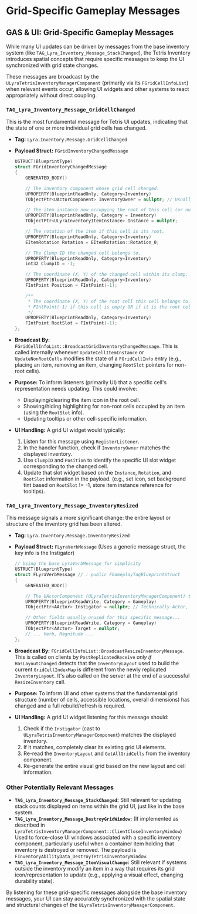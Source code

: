 # Grid-Specific Gameplay Messages

## GAS & UI: Grid-Specific Gameplay Messages

While many UI updates can be driven by messages from the base inventory system (like `TAG_Lyra_Inventory_Message_StackChanged`), the Tetris Inventory introduces spatial concepts that require specific messages to keep the UI synchronized with grid state changes.

These messages are broadcast by the `ULyraTetrisInventoryManagerComponent` (primarily via its `FGridCellInfoList`) when relevant events occur, allowing UI widgets and other systems to react appropriately without direct coupling.

### `TAG_Lyra_Inventory_Message_GridCellChanged`

This is the most fundamental message for Tetris UI updates, indicating that the state of one or more individual grid cells has changed.

* **Tag:** `Lyra.Inventory.Message.GridCellChanged`
*   **Payload Struct:** `FGridInventoryChangedMessage`

    ```cpp
    USTRUCT(BlueprintType)
    struct FGridInventoryChangedMessage
    {
        GENERATED_BODY()

        // The inventory component whose grid cell changed.
        UPROPERTY(BlueprintReadOnly, Category=Inventory)
        TObjectPtr<UActorComponent> InventoryOwner = nullptr; // Usually ULyraTetrisInventoryManagerComponent

        // The item instance now occupying the root of this cell (or nullptr if empty).
        UPROPERTY(BlueprintReadOnly, Category = Inventory)
        TObjectPtr<ULyraInventoryItemInstance> Instance = nullptr;

        // The rotation of the item if this cell is its root.
        UPROPERTY(BlueprintReadOnly, Category=Inventory)
        EItemRotation Rotation = EItemRotation::Rotation_0;

        // The Clump ID the changed cell belongs to.
        UPROPERTY(BlueprintReadOnly, Category=Inventory)
        int32 ClumpID = -1;

        // The coordinate (X, Y) of the changed cell within its clump.
        UPROPERTY(BlueprintReadOnly, Category=Inventory)
        FIntPoint Position = FIntPoint(-1);

        /**
         * The coordinate (X, Y) of the root cell this cell belongs to.
         * FIntPoint(-1) if this cell is empty OR if it is the root cell itself.
         */
        UPROPERTY(BlueprintReadOnly, Category=Inventory)
        FIntPoint RootSlot = FIntPoint(-1);
    };
    ```
* **Broadcast By:** `FGridCellInfoList::BroadcastGridInventoryChangedMessage`. This is called internally whenever `UpdateCellItemInstance` or `UpdateNonRootCells` modifies the state of a `FGridCellInfo` entry (e.g., placing an item, removing an item, changing `RootSlot` pointers for non-root cells).
* **Purpose:** To inform listeners (primarily UI) that a specific cell's representation needs updating. This could involve:
  * Displaying/clearing the item icon in the root cell.
  * Showing/hiding highlighting for non-root cells occupied by an item (using the `RootSlot` info).
  * Updating tooltips or other cell-specific information.
* **UI Handling:** A grid UI widget would typically:
  1. Listen for this message using `RegisterListener`.
  2. In the handler function, check if `InventoryOwner` matches the displayed inventory.
  3. Use `ClumpID` and `Position` to identify the specific UI slot widget corresponding to the changed cell.
  4. Update that slot widget based on the `Instance`, `Rotation`, and `RootSlot` information in the payload. (e.g., set icon, set background tint based on `RootSlot` != -1, store item instance reference for tooltips).

### `TAG_Lyra_Inventory_Message_InventoryResized`

This message signals a more significant change: the entire layout or structure of the inventory grid has been altered.

* **Tag:** `Lyra.Inventory.Message.InventoryResized`
*   **Payload Struct:** `FLyraVerbMessage` (Uses a generic message struct, the key info is the Instigator)

    ```cpp
    // Using the base LyraVerbMessage for simplicity
    USTRUCT(BlueprintType)
    struct FLyraVerbMessage // : public FGameplayTagBlueprintStruct
    {
        GENERATED_BODY()

        // The UActorComponent (ULyraTetrisInventoryManagerComponent) that was resized.
        UPROPERTY(BlueprintReadWrite, Category = Gameplay)
        TObjectPtr<AActor> Instigator = nullptr; // Technically Actor, but cast to Component expected

        // Other fields usually unused for this specific message...
        UPROPERTY(BlueprintReadWrite, Category = Gameplay)
        TObjectPtr<AActor> Target = nullptr;
        // ... Verb, Magnitude ...
    };
    ```
* **Broadcast By:** `FGridCellInfoList::BroadcastResizeInventoryMessage`. This is called on clients by `PostReplicatedReceive` _only if_ `HasLayoutChanged` detects that the `InventoryLayout` used to build the current `GridCellIndexMap` is different from the newly replicated `InventoryLayout`. It's also called on the server at the end of a successful `ResizeInventory` call.
* **Purpose:** To inform UI and other systems that the fundamental grid structure (number of cells, accessible locations, overall dimensions) has changed and a full rebuild/refresh is required.
* **UI Handling:** A grid UI widget listening for this message should:
  1. Check if the `Instigator` (cast to `ULyraTetrisInventoryManagerComponent`) matches the displayed inventory.
  2. If it matches, completely clear its existing grid UI elements.
  3. Re-read the `InventoryLayout` and `GetAllGridCells` from the inventory component.
  4. Re-generate the entire visual grid based on the new layout and cell information.

### Other Potentially Relevant Messages

* **`TAG_Lyra_Inventory_Message_StackChanged`:** Still relevant for updating stack counts displayed on items within the grid UI, just like in the base system.
* **`TAG_Lyra_Inventory_Message_DestroyGridWindow`:** (If implemented as described in `LyraTetrisInventoryManagerComponent::ClientCloseInventoryWindow`) Used to force-close UI windows associated with a specific inventory component, particularly useful when a container item holding that inventory is destroyed or removed. The payload is `FInventoryAbilityData_DestroyTetrisInventoryWindow`.
* **`TAG_Lyra_Inventory_Message_ItemVisualChange`:** Still relevant if systems outside the inventory modify an item in a way that requires its grid icon/representation to update (e.g., applying a visual effect, changing durability state).

By listening for these grid-specific messages alongside the base inventory messages, your UI can stay accurately synchronized with the spatial state and structural changes of the `ULyraTetrisInventoryManagerComponent`.
